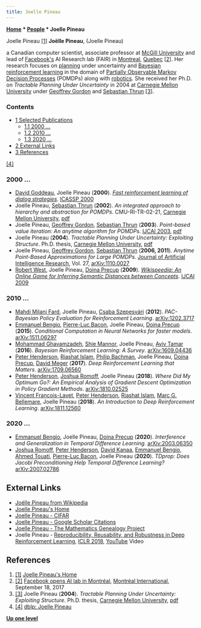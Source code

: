 ```yaml
---
title: Joelle Pineau
---
```

**[Home](Home "Home") \* [People](People "People") \* Joelle Pineau**



 [](http://www.cs.mcgill.ca/~jpineau/) Joelle Pineau <a id="cite-note-1" href="#cite-ref-1">[1]</a> 
**Joëlle Pineau**, (Joelle Pineau)  

a Canadian computer scientist, associate professor at [McGill University](McGill_University "McGill University") and lead of [Facebook's](https://en.wikipedia.org/wiki/Facebook) AI Research lab (FAIR) in [Montreal](https://en.wikipedia.org/wiki/Montreal), [Quebec](https://en.wikipedia.org/wiki/Quebec) <a id="cite-note-2" href="#cite-ref-2">[2]</a>. 
Her research focuses on [planning](Planning "Planning") under uncertainty and [Bayesian](https://en.wikipedia.org/wiki/Bayes%27_theorem) [reinforcement learning](Reinforcement_Learning "Reinforcement Learning") in the domain of [Partially Observable Markov Decision Processes](https://en.wikipedia.org/wiki/Partially_observable_Markov_decision_process) (POMDPs) along with [robotics](https://en.wikipedia.org/wiki/Robotics). 
She received her Ph.D. on *Tractable Planning Under Uncertainty* in 2004 at [Carnegie Mellon University](Carnegie_Mellon_University "Carnegie Mellon University") under [Geoffrey Gordon](index.php?title=Geoffrey_Gordon&action=edit&redlink=1 "Geoffrey Gordon (page does not exist)") and [Sebastian Thrun](Sebastian_Thrun "Sebastian Thrun") <a id="cite-note-3" href="#cite-ref-3">[3]</a>. 



### Contents


* [1 Selected Publications](#selected-publications)
	+ [1.1 2000 ...](#2000-...)
	+ [1.2 2010 ...](#2010-...)
	+ [1.3 2020 ...](#2020-...)
* [2 External Links](#external-links)
* [3 References](#references)






<a id="cite-note-4" href="#cite-ref-4">[4]</a>



### 2000 ...


* [David Goddeau](https://dblp.org/pid/30/2136.html), Joelle Pineau (**2000**). *[Fast reinforcement learning of dialog strategies](https://ieeexplore.ieee.org/document/859189)*. [ICASSP 2000](https://dblp.uni-trier.de/db/conf/icassp/icassp2000.html#GoddeauP00)
* Joelle Pineau, [Sebastian Thrun](Sebastian_Thrun "Sebastian Thrun") (**2002**). *An integrated approach to hierarchy and abstraction for POMDPs*. CMU-RI-TR-02-21, [Carnegie Mellon University](Carnegie_Mellon_University "Carnegie Mellon University"), [pdf](https://www.cs.mcgill.ca/~jpineau/files/jpineau-tr-02-21.pdf)
* Joelle Pineau, [Geoffrey Gordon](index.php?title=Geoffrey_Gordon&action=edit&redlink=1 "Geoffrey Gordon (page does not exist)"), [Sebastian Thrun](Sebastian_Thrun "Sebastian Thrun") (**2003**). *Point-based value iteration: An anytime algorithm for POMDPs*. [IJCAI 2003](Conferences#IJCAI2003 "Conferences"), [pdf](http://www.fore.robot.cc/papers/Pineau03a.pdf)
* Joelle Pineau (**2004**). *Tractable Planning Under Uncertainty: Exploiting Structure*. Ph.D. thesis, [Carnegie Mellon University](Carnegie_Mellon_University "Carnegie Mellon University"), [pdf](https://www.cs.mcgill.ca/~jpineau/files/jpineau-thesis.pdf)
* Joelle Pineau, [Geoffrey Gordon](index.php?title=Geoffrey_Gordon&action=edit&redlink=1 "Geoffrey Gordon (page does not exist)"), [Sebastian Thrun](Sebastian_Thrun "Sebastian Thrun") (**2006, 2011**). *Anytime Point-Based Approximations for Large POMDPs*. [Journal of Artificial Intelligence Research](https://en.wikipedia.org/wiki/Journal_of_Artificial_Intelligence_Research), Vol. 27, [arXiv:1110.0027](https://arxiv.org/abs/1110.0027)
* [Robert West](https://scholar.google.com/citations?user=ZiFn598AAAAJ), Joelle Pineau, [Doina Precup](Doina_Precup "Doina Precup") (**2009**). *[Wikispeedia: An Online Game for Inferring Semantic Distances between Concepts](https://www.semanticscholar.org/paper/Wikispeedia%3A-An-Online-Game-for-Inferring-Semantic-West-Pineau/bfda484fe2860682f1b8410e1f0835562eba2662)*. [IJCAI 2009](Conferences#IJCAI2009 "Conferences")


### 2010 ...


* [Mahdi Milani Fard](https://scholar.google.com/citations?user=iuCvTuIAAAAJ&hl=en), Joelle Pineau, [Csaba Szepesvári](Csaba_Szepesv%C3%A1ri "Csaba Szepesvári") (**2012**). *PAC-Bayesian Policy Evaluation for Reinforcement Learning*. [arXiv:1202.3717](https://arxiv.org/abs/1202.3717)
* [Emmanuel Bengio](https://scholar.google.ca/citations?user=yVtSOt8AAAAJ&hl=en), [Pierre-Luc Bacon](https://scholar.google.ca/citations?user=9H77FYYAAAAJ&hl=en), Joelle Pineau, [Doina Precup](Doina_Precup "Doina Precup") (**2015**). *Conditional Computation in Neural Networks for faster models*. [arXiv:1511.06297](https://arxiv.org/abs/1511.06297)
* [Mohammad Ghavamzadeh](https://scholar.google.com/citations?user=K7XB_tsAAAAJ&hl=en), [Shie Mannor](https://scholar.google.com/citations?user=q1HlbIUAAAAJ), Joelle Pineau, [Aviv Tamar](https://scholar.google.co.il/citations?user=kppa2vgAAAAJ&hl=en) (**2016**). *Bayesian Reinforcement Learning: A Survey*. [arXiv:1609.04436](https://arxiv.org/abs/1609.04436)
* [Peter Henderson](https://scholar.google.com/citations?user=dy_JBs0AAAAJ&hl=en), [Riashat Islam](https://scholar.google.ca/citations?user=2_4Rs44AAAAJ&hl=en), [Philip Bachman](index.php?title=Philip_Bachman&action=edit&redlink=1 "Philip Bachman (page does not exist)"), Joelle Pineau, [Doina Precup](Doina_Precup "Doina Precup"), [David Meger](https://scholar.google.ca/citations?user=gFwEytkAAAAJ&hl=en) (**2017**). *Deep Reinforcement Learning that Matters*. [arXiv:1709.06560](https://arxiv.org/abs/1709.06560)
* [Peter Henderson](https://scholar.google.com/citations?user=dy_JBs0AAAAJ&hl=en), [Joshua Romoff](https://scholar.google.ca/citations?user=4C5wrXIAAAAJ&hl=en), Joelle Pineau (**2018**). *Where Did My Optimum Go?: An Empirical Analysis of Gradient Descent Optimization in Policy Gradient Methods*. [arXiv:1810.02525](https://arxiv.org/abs/1810.02525)
* [Vincent Francois-Lavet](https://scholar.google.com/citations?user=n12uNYcAAAAJ&hl=en), [Peter Henderson](https://scholar.google.com/citations?user=dy_JBs0AAAAJ&hl=en), [Riashat Islam](https://scholar.google.ca/citations?user=2_4Rs44AAAAJ&hl=en), [Marc G. Bellemare](https://scholar.google.com/citations?user=uyYPun0AAAAJ&hl=en), Joelle Pineau (**2018**). *An Introduction to Deep Reinforcement Learning*. [arXiv:1811.12560](https://arxiv.org/abs/1811.12560)


### 2020 ...


* [Emmanuel Bengio](https://scholar.google.ca/citations?user=yVtSOt8AAAAJ&hl=en), Joelle Pineau, [Doina Precup](Doina_Precup "Doina Precup") (**2020**). *Interference and Generalization in Temporal Difference Learning*. [arXiv:2003.06350](https://arxiv.org/abs/2003.06350)
* [Joshua Romoff](https://scholar.google.ca/citations?user=4C5wrXIAAAAJ&hl=en), [Peter Henderson](https://scholar.google.com/citations?user=dy_JBs0AAAAJ&hl=en), [David Kanaa](https://scholar.google.com/citations?user=HUmLDxcAAAAJ&hl=en), [Emmanuel Bengio](https://scholar.google.ca/citations?user=yVtSOt8AAAAJ&hl=en), [Ahmed Touati](https://scholar.google.com/citations?user=D4LT5xAAAAAJ&hl=en), [Pierre-Luc Bacon](https://scholar.google.ca/citations?user=9H77FYYAAAAJ&hl=en), Joelle Pineau (**2020**). *TDprop: Does Jacobi Preconditioning Help Temporal Difference Learning?* [arXiv:2007.02786](https://arxiv.org/abs/2007.02786)


## External Links


* [Joëlle Pineau from Wikipedia](https://en.wikipedia.org/wiki/Jo%C3%ABlle_Pineau)
* [Joelle Pineau's Home](https://www.cs.mcgill.ca/~jpineau/)
* [Joelle Pineau - CIFAR](https://cifar.ca/bios/joelle-pineau-2/)
* [Joelle Pineau - Google Scholar Citations](https://scholar.google.com/citations?user=CEt6_mMAAAAJ&hl=en)
* [Joelle Pineau - The Mathematics Genealogy Project](https://www.genealogy.math.ndsu.nodak.edu/id.php?id=101768)
* Joelle Pineau - [Reproducibility, Reusability, and Robustness in Deep Reinforcement Learning](https://iclr.cc/Conferences/2018/Schedule?showEvent=346), [ICLR 2018](https://iclr.cc/Conferences/2018/Schedule?type=Invited%20Talk), [YouTube](https://en.wikipedia.org/wiki/YouTube) Video


 
## References


1. <a id="cite-ref-1" href="#cite-note-1">[1]</a> [Joelle Pineau's Home](https://www.cs.mcgill.ca/~jpineau/)
2. <a id="cite-ref-2" href="#cite-note-2">[2]</a> [Facebook opens AI lab in Montréal](https://www.montrealinternational.com/en/news/facebook-opens-ai-lab-in-montreal/), [Montréal International](https://en.wikipedia.org/wiki/Montr%C3%A9al_International), September 18, 2017
3. <a id="cite-ref-3" href="#cite-note-3">[3]</a> Joelle Pineau (**2004**). *Tractable Planning Under Uncertainty: Exploiting Structure*. Ph.D. thesis, [Carnegie Mellon University](Carnegie_Mellon_University "Carnegie Mellon University"), [pdf](https://www.cs.mcgill.ca/~jpineau/files/jpineau-thesis.pdf)
4. <a id="cite-ref-4" href="#cite-note-4">[4]</a> [dblp: Joelle Pineau](https://dblp.uni-trier.de/pid/p/JoellePineau.html)

**[Up one level](People "People")**







 
